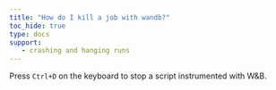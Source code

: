 ```yaml
---
title: "How do I kill a job with wandb?"
toc_hide: true
type: docs
support:
   - crashing and hanging runs
---
```

Press `Ctrl+D` on the keyboard to stop a script instrumented with W&B.
